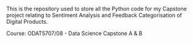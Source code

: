 This is the repository used to store all the Python code for my Capstone project relating to Sentiment Analysis and Feedback Categorisation of Digital Products. 

Course: ODAT5707/08 - Data Science Capstone A & B
